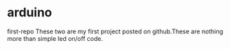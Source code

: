# arduino
first-repo
These two are my first project posted on github.These are nothing more than simple led on/off code.
